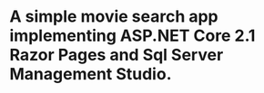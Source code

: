 # A simple movie search app implementing ASP.NET Core 2.1 Razor Pages and Sql Server Management Studio.  